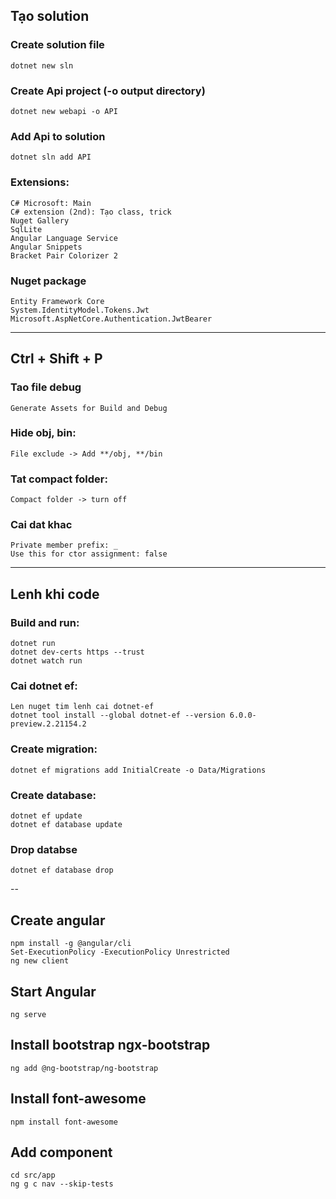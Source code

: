 ## Tạo solution

### Create solution file

```
dotnet new sln
```

### Create Api project (-o output directory)

```
dotnet new webapi -o API
```

### Add Api to solution

```
dotnet sln add API
```

### Extensions:

```
C# Microsoft: Main
C# extension (2nd): Tạo class, trick
Nuget Gallery
SqlLite
Angular Language Service
Angular Snippets
Bracket Pair Colorizer 2
```

### Nuget package
```
Entity Framework Core
System.IdentityModel.Tokens.Jwt
Microsoft.AspNetCore.Authentication.JwtBearer
```

---

## Ctrl + Shift + P

### Tao file debug

```
Generate Assets for Build and Debug
```

### Hide obj, bin:

```
File exclude -> Add **/obj, **/bin
```

### Tat compact folder:

```
Compact folder -> turn off
```

### Cai dat khac

```
Private member prefix: _
Use this for ctor assignment: false
```

---

## Lenh khi code

### Build and run:

```
dotnet run
dotnet dev-certs https --trust
dotnet watch run
```

### Cai dotnet ef:

```
Len nuget tim lenh cai dotnet-ef
dotnet tool install --global dotnet-ef --version 6.0.0-preview.2.21154.2
```

### Create migration:

```
dotnet ef migrations add InitialCreate -o Data/Migrations
```

### Create database:

```
dotnet ef update
dotnet ef database update
```

### Drop databse

```
dotnet ef database drop
```

--

## Create angular

```
npm install -g @angular/cli
Set-ExecutionPolicy -ExecutionPolicy Unrestricted
ng new client
```

## Start Angular

```
ng serve
```

## Install bootstrap ngx-bootstrap

```
ng add @ng-bootstrap/ng-bootstrap
```

## Install font-awesome

```
npm install font-awesome
```
## Add component 
```
cd src/app
ng g c nav --skip-tests
```
